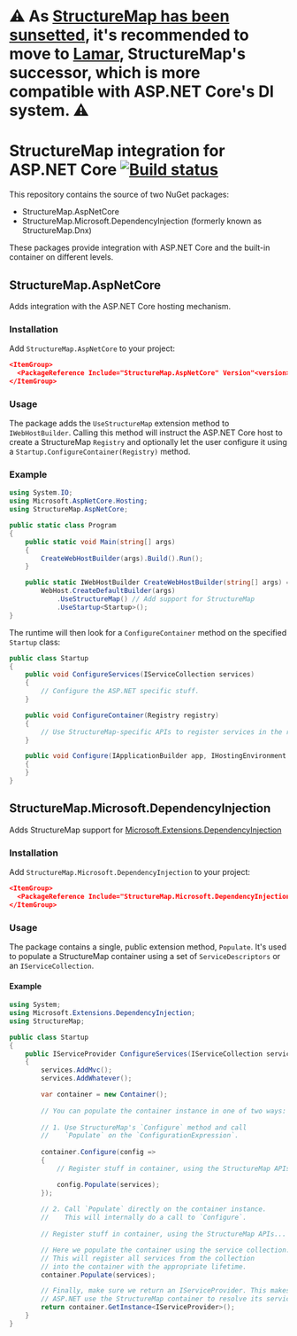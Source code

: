 # :warning: As [StructureMap has been sunsetted](https://jeremydmiller.com/2018/01/29/sunsetting-structuremap/), it's recommended to move to [Lamar](https://jasperfx.github.io/lamar/), StructureMap's successor, which is more compatible with ASP.NET Core's DI system. :warning:

# StructureMap integration for ASP.NET Core [![Build status](https://ci.appveyor.com/api/projects/status/i8r7pb6kqcvj9vdq/branch/master?svg=true)](https://ci.appveyor.com/project/khellang/structuremap-microsoft-dependencyinjection/branch/master)


This repository contains the source of two NuGet packages:

 - StructureMap.AspNetCore
 - StructureMap.Microsoft.DependencyInjection (formerly known as StructureMap.Dnx)

These packages provide integration with ASP.NET Core and the built-in container on different levels.

## StructureMap.AspNetCore

Adds integration with the ASP.NET Core hosting mechanism.

### Installation

Add `StructureMap.AspNetCore` to your project:

```json
<ItemGroup>
  <PackageReference Include="StructureMap.AspNetCore" Version"<version>" />
</ItemGroup>
```

### Usage

The package adds the `UseStructureMap` extension method to `IWebHostBuilder`. Calling this method will instruct the ASP.NET Core host to
create a StructureMap `Registry` and optionally let the user configure it using a `Startup.ConfigureContainer(Registry)` method.

### Example

```csharp
using System.IO;
using Microsoft.AspNetCore.Hosting;
using StructureMap.AspNetCore;

public static class Program
{
    public static void Main(string[] args)
    {
        CreateWebHostBuilder(args).Build().Run();
    }

    public static IWebHostBuilder CreateWebHostBuilder(string[] args) =>
        WebHost.CreateDefaultBuilder(args)
            .UseStructureMap() // Add support for StructureMap
            .UseStartup<Startup>();
}
```

The runtime will then look for a `ConfigureContainer` method on the specified `Startup` class:

```csharp
public class Startup
{
    public void ConfigureServices(IServiceCollection services)
    {
        // Configure the ASP.NET specific stuff.
    }

    public void ConfigureContainer(Registry registry)
    {
        // Use StructureMap-specific APIs to register services in the registry.
    }

    public void Configure(IApplicationBuilder app, IHostingEnvironment env, ILoggerFactory loggerFactory)
    {
    }
}
```


## StructureMap.Microsoft.DependencyInjection

Adds StructureMap support for [Microsoft.Extensions.DependencyInjection](https://github.com/aspnet/DependencyInjection)

### Installation

Add `StructureMap.Microsoft.DependencyInjection` to your project:

```json
<ItemGroup>
  <PackageReference Include="StructureMap.Microsoft.DependencyInjection" Version"<version>" />
</ItemGroup>
```

### Usage

The package contains a single, public extension method, `Populate`.
It's used to populate a StructureMap container using a set of `ServiceDescriptors` or an `IServiceCollection`.

#### Example

```csharp
using System;
using Microsoft.Extensions.DependencyInjection;
using StructureMap;

public class Startup
{
    public IServiceProvider ConfigureServices(IServiceCollection services)
    {
        services.AddMvc();
        services.AddWhatever();

        var container = new Container();
        
        // You can populate the container instance in one of two ways:
        
        // 1. Use StructureMap's `Configure` method and call
        //    `Populate` on the `ConfigurationExpression`.
        
        container.Configure(config =>
        {
            // Register stuff in container, using the StructureMap APIs...

            config.Populate(services);
        });
        
        // 2. Call `Populate` directly on the container instance.
        //    This will internally do a call to `Configure`.
        
        // Register stuff in container, using the StructureMap APIs...

        // Here we populate the container using the service collection.
        // This will register all services from the collection
        // into the container with the appropriate lifetime.
        container.Populate(services);

        // Finally, make sure we return an IServiceProvider. This makes
        // ASP.NET use the StructureMap container to resolve its services.
        return container.GetInstance<IServiceProvider>();
    }
}
```
